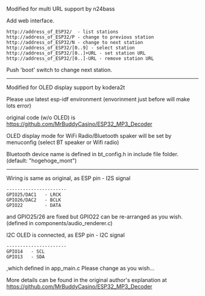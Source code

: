 Modified for multi URL support by n24bass

Add web interface.

```
http://address_of_ESP32/  - list stations
http://address_of_ESP32/P - change to previous station
http://address_of_ESP32/N - change to next station
http://address_of_ESP32/[0..9] - select station
http://address_of_ESP32/[0..]+URL - set station URL
http://address_of_ESP32/[0..]-URL - remove station URL
```

Push 'boot' switch to change next station.

----

Modified for OLED display support by kodera2t

Please use latest esp-idf environment (envorinment just before will make lots error)

original code (w/o OLED) is
https://github.com/MrBuddyCasino/ESP32_MP3_Decoder

OLED display mode for WiFi Radio/Bluetooth spaker will be set by menuconfig (select BT speaker or Wifi radio)

Bluetooth device name is defined in bt_config.h in include file folder. (default: "hogehoge_mont")

----
Wiring is same as original, as
ESP pin   - I2S signal
```
----------------------
GPIO25/DAC1   - LRCK
GPIO26/DAC2   - BCLK
GPIO22        - DATA
```
and GPIO25/26 are fixed but GPIO22 can be re-arranged as you wish.
(defined in components/audio_renderer.c)

I2C OLED is connected, as
ESP pin   - I2C signal
```
----------------------
GPIO14   - SCL
GPIO13   - SDA
```
,which defined in app_main.c Please change as you wish...


More details can be found in the original author's explanation at
https://github.com/MrBuddyCasino/ESP32_MP3_Decoder